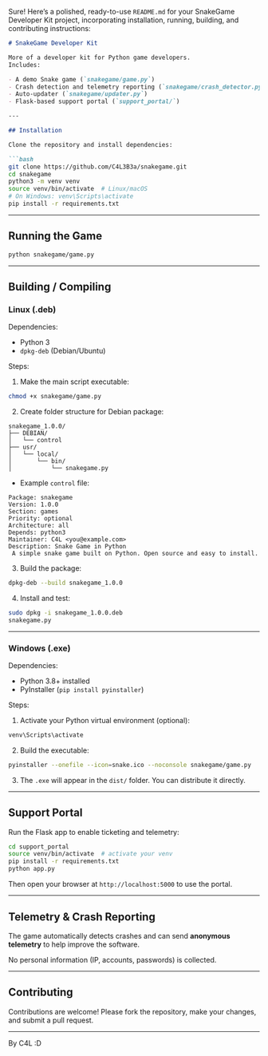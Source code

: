 Sure! Here’s a polished, ready-to-use `README.md` for your SnakeGame Developer Kit project, incorporating installation, running, building, and contributing instructions:

````markdown
# SnakeGame Developer Kit

More of a developer kit for Python game developers.  
Includes:

- A demo Snake game (`snakegame/game.py`)
- Crash detection and telemetry reporting (`snakegame/crash_detector.py`)
- Auto-updater (`snakegame/updater.py`)
- Flask-based support portal (`support_portal/`)

---

## Installation

Clone the repository and install dependencies:

```bash
git clone https://github.com/C4L3B3a/snakegame.git
cd snakegame
python3 -m venv venv
source venv/bin/activate  # Linux/macOS
# On Windows: venv\Scripts\activate
pip install -r requirements.txt
````

---

## Running the Game

```bash
python snakegame/game.py
```

---

## Building / Compiling

### Linux (.deb)

Dependencies:

* Python 3
* `dpkg-deb` (Debian/Ubuntu)

Steps:

1. Make the main script executable:

```bash
chmod +x snakegame/game.py
```

2. Create folder structure for Debian package:

```
snakegame_1.0.0/
├── DEBIAN/
│   └── control
├── usr/
│   └── local/
│       └── bin/
│           └── snakegame.py
```

* Example `control` file:

```
Package: snakegame
Version: 1.0.0
Section: games
Priority: optional
Architecture: all
Depends: python3
Maintainer: C4L <you@example.com>
Description: Snake Game in Python
 A simple snake game built on Python. Open source and easy to install.
```

3. Build the package:

```bash
dpkg-deb --build snakegame_1.0.0
```

4. Install and test:

```bash
sudo dpkg -i snakegame_1.0.0.deb
snakegame.py
```

---

### Windows (.exe)

Dependencies:

* Python 3.8+ installed
* PyInstaller (`pip install pyinstaller`)

Steps:

1. Activate your Python virtual environment (optional):

```powershell
venv\Scripts\activate
```

2. Build the executable:

```bash
pyinstaller --onefile --icon=snake.ico --noconsole snakegame/game.py
```

3. The `.exe` will appear in the `dist/` folder. You can distribute it directly.

---

## Support Portal

Run the Flask app to enable ticketing and telemetry:

```bash
cd support_portal
source venv/bin/activate  # activate your venv
pip install -r requirements.txt
python app.py
```

Then open your browser at `http://localhost:5000` to use the portal.

---

## Telemetry & Crash Reporting

The game automatically detects crashes and can send **anonymous telemetry** to help improve the software.

No personal information (IP, accounts, passwords) is collected.

---

## Contributing

Contributions are welcome! Please fork the repository, make your changes, and submit a pull request.

---

By C4L
:D
